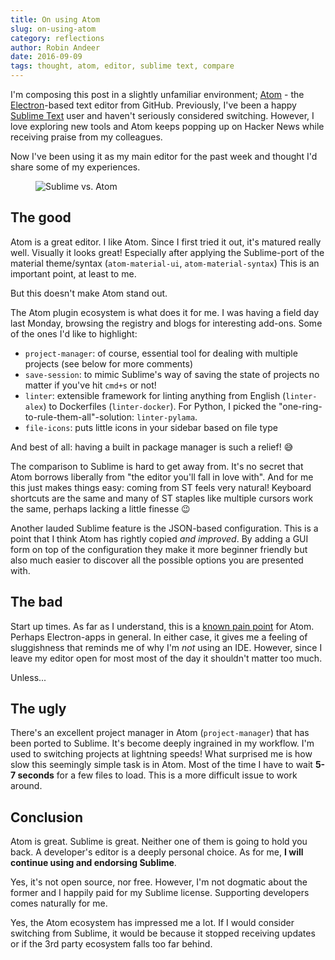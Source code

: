 ```yaml
---
title: On using Atom
slug: on-using-atom
category: reflections
author: Robin Andeer
date: 2016-09-09
tags: thought, atom, editor, sublime text, compare
---
```


I'm composing this post in a slightly unfamiliar environment; [Atom][atom] - the [Electron][electron]-based text editor from GitHub. Previously, I've been a happy [Sublime Text][subl] user and haven't seriously considered switching. However, I love exploring new tools and Atom keeps popping up on Hacker News while receiving praise from my colleagues.

Now I've been using it as my main editor for the past week and thought I'd share some of my experiences.

<figure><img src="/static/atom-sublime.png" alt="Sublime vs. Atom"></figure>

## The good

Atom is a great editor. I like Atom. Since I first tried it out, it's matured really well. Visually it looks great! Especially after applying the Sublime-port of the material theme/syntax (`atom-material-ui`, `atom-material-syntax`) This is an important point, at least to me.

But this doesn't make Atom stand out.

The Atom plugin ecosystem is what does it for me. I was having a field day last Monday, browsing the registry and blogs for interesting add-ons. Some of the ones I'd like to highlight:

-   `project-manager`: of course, essential tool for dealing with multiple projects (see below for more comments)
-   `save-session`: to mimic Sublime's way of saving the state of projects no matter if you've hit `cmd+s` or not!
-   `linter`: extensible framework for linting anything from English (`linter-alex`) to Dockerfiles (`linter-docker`). For Python, I picked the "one-ring-to-rule-them-all"-solution: `linter-pylama`.
-   `file-icons`: puts little icons in your sidebar based on file type

And best of all: having a built in package manager is such a relief! 😅

The comparison to Sublime is hard to get away from. It's no secret that Atom borrows liberally from "the editor you'll fall in love with". And for me this just makes things easy: coming from ST feels very natural! Keyboard shortcuts are the same and many of ST staples like multiple cursors work the same, perhaps lacking a little finesse 😉

Another lauded Sublime feature is the JSON-based configuration. This is a point that I think Atom has rightly copied _and improved_. By adding a GUI form on top of the configuration they make it more beginner friendly but also much easier to discover all the possible options you are presented with.

## The bad

Start up times. As far as I understand, this is a [known pain point][slow] for Atom. Perhaps Electron-apps in general. In either case, it gives me a feeling of sluggishness that reminds me of why I'm _not_ using an IDE. However, since I leave my editor open for most most of the day it shouldn't matter too much.

Unless...

## The ugly

There's an excellent project manager in Atom (`project-manager`) that has been ported to Sublime. It's become deeply ingrained in my workflow. I'm used to switching projects at lightning speeds! What surprised me is how slow this seemingly simple task is in Atom. Most of the time I have to wait **5-7 seconds** for a few files to load. This is a more difficult issue to work around.

## Conclusion

Atom is great. Sublime is great. Neither one of them is going to hold you back. A developer's editor is a deeply personal choice. As for me, **I will continue using and endorsing Sublime**.

Yes, it's not open source, nor free. However, I'm not dogmatic about the former and I happily paid for my Sublime license. Supporting developers comes naturally for me.

Yes, the Atom ecosystem has impressed me a lot. If I would consider switching from Sublime, it would be because it stopped receiving updates or if the 3rd party ecosystem falls too far behind.


[atom]: https://atom.io/
[electron]: http://electron.atom.io/
[subl]: https://www.sublimetext.com/
[slow]: https://discuss.atom.io/t/why-is-atom-so-slow/11376
